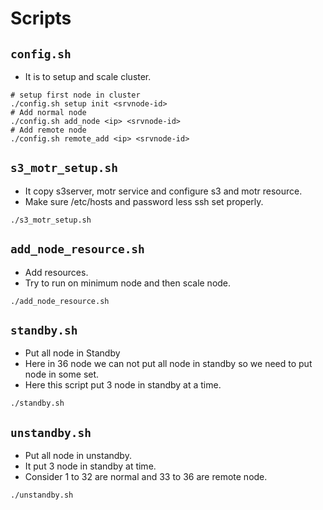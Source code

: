 # Scripts

## `config.sh`
- It is to setup and scale cluster.
```
# setup first node in cluster
./config.sh setup init <srvnode-id>
# Add normal node
./config.sh add_node <ip> <srvnode-id>
# Add remote node
./config.sh remote_add <ip> <srvnode-id>
```

## `s3_motr_setup.sh`
- It copy s3server, motr service and configure s3 and motr resource.
- Make sure /etc/hosts and password less ssh set properly.
```
./s3_motr_setup.sh
```

## `add_node_resource.sh`
- Add resources.
- Try to run on minimum node and then scale node.
```
./add_node_resource.sh
```

## `standby.sh`
- Put all node in Standby
- Here in 36 node we can not put all node in standby so we need to put node in some set.
- Here this script put 3 node in standby at a time.
```
./standby.sh
```

## `unstandby.sh`
- Put all node in unstandby.
- It put 3 node in standby at time.
- Consider 1 to 32 are normal and 33 to 36 are remote node.
```
./unstandby.sh
```
